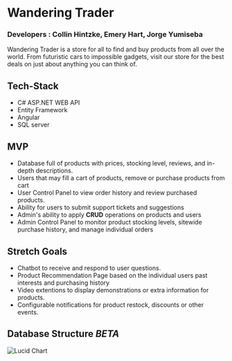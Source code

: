 # Wandering Trader
### Developers : Collin Hintzke, Emery Hart, Jorge Yumiseba

Wandering Trader is a store for all to find and buy products from all over the world. From futuristic cars to impossible gadgets, visit our store for the best deals on just about anything you can think of.  


## Tech-Stack
- C# ASP.NET WEB API
- Entity Framework
- Angular
- SQL server


## MVP
- Database full of products with prices, stocking level, reviews, and in-depth descriptions. 
- Users that may fill a cart of products, remove or purchase products from cart
- User Control Panel to view order history and review purchased products.
- Ability for users to submit support tickets and suggestions
- Admin's ability to apply **CRUD** operations on products and users
- Admin Control Panel to monitor product stocking levels, sitewide purchase history, and manage individual orders


## Stretch Goals
- Chatbot to receive and respond to user questions.
- Product Recommendation Page based on the individual users past interests and purchasing history
- Video extentions to display demonstrations or extra information for products.
- Configurable notifications for product restock, discounts or other events.



## Database Structure *BETA*
![Lucid Chart](https://i.imgur.com/jrt6jf1.png)
